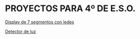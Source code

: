 # PROYECTOS PARA 4º DE E.S.O.

[Display de 7 segmentos con ledes](display.md)

[Detector de luz](detectorluz.md)
